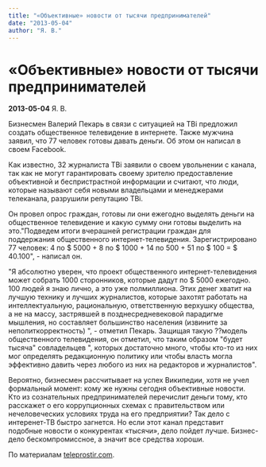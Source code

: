 ```yaml
---
title: "«Объективные» новости от тысячи предпринимателей"
date: "2013-05-04"
author: "Я. В."
---
```


# «Объективные» новости от тысячи предпринимателей

**2013-05-04** Я. В.

Бизнесмен Валерий Пекарь в связи с ситуацией на ТВi предложил создать общественное телевидение в интернете. Также мужчина заявил, что 77 человек готовы давать деньги. Об этом он написал в своем Facebook.

Как известно, 32 журналиста ТВі заявили о своем увольнении с канала, так как не могут гарантировать своему зрителю предоставление объективной и беспристрастной информации и считают, что люди, которые называют себя новыми владельцами и менеджерами телеканала, разрушили репутацию ТВi.

Он провел опрос граждан, готовы ли они ежегодно выделять деньги на общественное телевидение и какую сумму они готовы выделить на это."Подведем итоги вчерашней регистрации граждан для поддержания общественного интернет-телевидения. Зарегистрировано 77 человек: 4 по $ 5000 + 8 по $ 1000 + 14 по 500 + 51 по $ 100 = $ 40.100", - написал он.

"Я абсолютно уверен, что проект общественного интернет-телевидения может собрать 1000 сторонников, которые дадут по $ 5000 ежегодно. 100 людей я знаю лично, а это уже полмиллиона. Этих денег хватит на лучшую технику и лучших журналистов, которые захотят работать на интеллектуальную, рациональную, ответственную верхушку общества, а не на массу, застрявшей в позднесредневековой парадигме мышления, но составляет большинство населения (извините за неполиткорректность) ", - отметил Пекарь. Защищая такую ??модель общественного телевидения, он отметил, что таким образом "будет тысяча" совладельцев ", которых достаточно много, чтобы кто-то из них мог определять редакционную политику или чтобы власть могла эффективно давить через любого из них на редакторов и журналистов".

Вероятно, бизнесмен рассчитывает на успех Википедии, хотя не учел формальный момент: кому же нужны сегодня объективные новости. Кто из сознательных предпринимателей перечислит деньги тому, кто расскажет о его коррупционных схемах с правительством или нечеловеческих условиях труда на его предприятии? Так дело с интеренет-ТВ быстро загнется. Но если этот канал представит подобные новости о конкурентах «тысячи», дело пойдет лучше. Бизнес- дело бескомпромиссное, а значит все средства хороши.

По материалам [teleprostir.com](http://teleprostir.com/news/other/show-19927-pislia-situatsiyi-na-tvi-znaishlis-liudi-ghotovi-finansuvati-internet-tb).